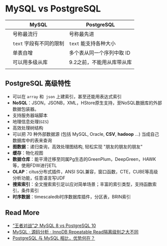 # MySQL vs PostgreSQL



|      | MySQL                   | PostgreSQL                |
| ---- | ----------------------- | ------------------------- |
|      | 号称最流行              | 号称最先进                |
|      | `text` 字段有不同的限制 | `text` 能支持各种大小     |
|      | 单表自增                | 多个表从同一个序列中取 ID |
|      | 可以用多级从库          | 9.2之前，不能用从库带从库 |
|      |                         |                           |



## PostgreSQL 高级特性

- 可以在  `array` 和` json` 上建索引，甚至还能用表达式索引
- **NoSQL**：JSON，JSONB，XML，HStore原生支持，至NoSQL数据库的外部数据包装器。
- 支持服务器端脚本
- 地理信息处理(`GIS`)
- 高效处理树结构
- 可以把 70 种外部数据源 (包括 MySQL, Oracle, **CSV**, **hadoop** ...) 当成自己数据库中的表来查询
- **图数据**：递归查询，高效处理图结构, 轻松实现 "朋友的朋友的朋友" 
- **缓存**：物化视图
- **数据仓库**：能平滑迁移至同属Pg生态的GreenPlum，DeepGreen，HAWK等，使用FDW进行ETL
- **OLAP**：citus分布式插件，ANSI SQL兼容，窗口函数，CTE，CUBE等高级分析功能，任意语言写UDF
- **搜索索引**：全文搜索索引足以应对简单场景；丰富的索引类型，支持函数索引，条件索引
- **时序数据**：timescaledb时序数据库插件，分区表，BRIN索引



## Read More

- [“王者对战”之 MySQL 8 vs PostgreSQL 10](https://www.oschina.net/translate/showdown-mysql-8-vs-postgresql-10)
- [MySQL · 源码分析 · InnoDB Repeatable Read隔离级别之大不同](http://mysql.taobao.org/monthly/2017/06/07/)
- [PostgreSQL 与 MySQL 相比，优势何在？](https://www.zhihu.com/question/20010554)